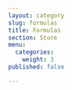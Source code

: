 ```yaml
---
layout: category
slug: formulas
title: Formulas
section: Store
menu:
  categories:
    weight: 3
published: false

---
```

